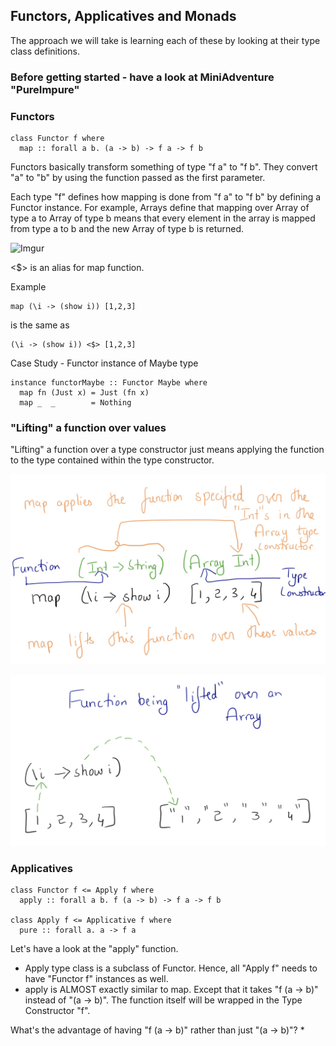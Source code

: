 ## Functors, Applicatives and Monads

The approach we will take is learning each of these by looking at their type class definitions.

### Before getting started - have a look at MiniAdventure "PureImpure"

### Functors

```
class Functor f where
  map :: forall a b. (a -> b) -> f a -> f b
```
Functors basically transform something of type "f a" to "f b". They convert "a" to "b" by using the function passed as the first parameter.

Each type "f" defines how mapping is done from "f a" to "f b" by defining a Functor instance. For example, Arrays define that mapping over Array of type a to Array of type b means that every element in the array is mapped from type a to b and the new Array of type b is returned.

![Imgur](https://i.imgur.com/S0erqY1.jpg)

<$> is an alias for map function.

Example
```
map (\i -> (show i)) [1,2,3]
```
is the same as
```
(\i -> (show i)) <$> [1,2,3]
```

Case Study - Functor instance of Maybe type
```
instance functorMaybe :: Functor Maybe where
  map fn (Just x) = Just (fn x)
  map _  _        = Nothing
```

### "Lifting" a function over values

"Lifting" a function over a type constructor just means applying the function to the type contained within the type constructor.

![mapLift](mapLift.jpg)

![beingLifted](beingLifted.jpg)

### Applicatives

```
class Functor f <= Apply f where
  apply :: forall a b. f (a -> b) -> f a -> f b

class Apply f <= Applicative f where
  pure :: forall a. a -> f a
```
Let's have a look at the "apply" function.
* Apply type class is a subclass of Functor. Hence, all "Apply f" needs to have "Functor f" instances as well.
* apply is ALMOST exactly similar to map. Except that it takes "f (a -> b)" instead of "(a -> b)". The function itself will be wrapped in the Type Constructor "f".

What's the advantage of having "f (a -> b)" rather than just "(a -> b)"?
*
